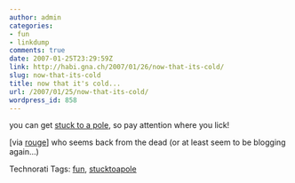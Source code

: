 ```yaml
---
author: admin
categories:
- fun
- linkdump
comments: true
date: 2007-01-25T23:29:59Z
link: http://habi.gna.ch/2007/01/26/now-that-its-cold/
slug: now-that-its-cold
title: now that it's cold...
url: /2007/01/25/now-that-its-cold/
wordpress_id: 858
---
```


you can get [stuck to a pole](http://www.stucktoapole.com/), so pay attention where you lick!

[via [rouge](http://www.rouge.ch/blog/index.php/vr/comments/stuck_to_a_pole/)] who seems back from the dead (or at least seem to be blogging again...)



Technorati Tags: [fun](http://www.technorati.com/tag/fun), [stucktoapole](http://www.technorati.com/tag/stucktoapole)
